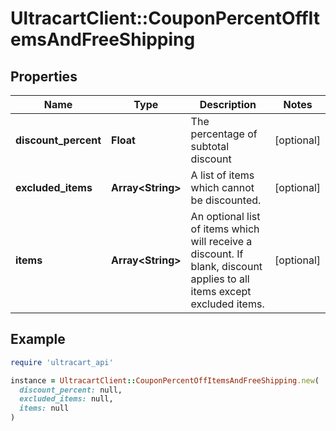 # UltracartClient::CouponPercentOffItemsAndFreeShipping

## Properties

| Name | Type | Description | Notes |
| ---- | ---- | ----------- | ----- |
| **discount_percent** | **Float** | The percentage of subtotal discount | [optional] |
| **excluded_items** | **Array&lt;String&gt;** | A list of items which cannot be discounted. | [optional] |
| **items** | **Array&lt;String&gt;** | An optional list of items which will receive a discount.  If blank, discount applies to all items except excluded items. | [optional] |

## Example

```ruby
require 'ultracart_api'

instance = UltracartClient::CouponPercentOffItemsAndFreeShipping.new(
  discount_percent: null,
  excluded_items: null,
  items: null
)
```

